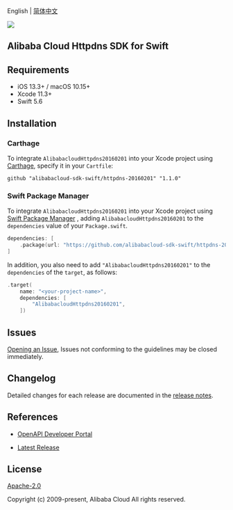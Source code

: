 English | [简体中文](README-CN.md)

![](https://aliyunsdk-pages.alicdn.com/icons/AlibabaCloud.svg)

## Alibaba Cloud Httpdns SDK for Swift

## Requirements

- iOS 13.3+ / macOS 10.15+
- Xcode 11.3+
- Swift 5.6

## Installation

### Carthage

To integrate `AlibabacloudHttpdns20160201` into your Xcode project using [Carthage](https://github.com/Carthage/Carthage), specify it in your `Cartfile`:

```ogdl
github "alibabacloud-sdk-swift/httpdns-20160201" "1.1.0"
```

### Swift Package Manager

To integrate `AlibabacloudHttpdns20160201` into your Xcode project using [Swift Package Manager](https://swift.org/package-manager/) , adding `AlibabacloudHttpdns20160201` to the `dependencies` value of your `Package.swift`.

```swift
dependencies: [
    .package(url: "https://github.com/alibabacloud-sdk-swift/httpdns-20160201.git", from: "1.1.0")
]
```

In addition, you also need to add `"AlibabacloudHttpdns20160201"` to the `dependencies` of the `target`, as follows:

```swift
.target(
    name: "<your-project-name>",
    dependencies: [
        "AlibabacloudHttpdns20160201",
    ])
```

## Issues

[Opening an Issue](https://github.com/alibabacloud-sdk-swift/httpdns-20160201/issues/new), Issues not conforming to the guidelines may be closed immediately.

## Changelog

Detailed changes for each release are documented in the [release notes](./ChangeLog.txt).

## References

* [OpenAPI Developer Portal](https://next.api.alibabacloud.com/home)
- [Latest Release](https://github.com/alibabacloud-sdk-swift/httpdns-20160201)

## License

[Apache-2.0](http://www.apache.org/licenses/LICENSE-2.0)

Copyright (c) 2009-present, Alibaba Cloud All rights reserved.
